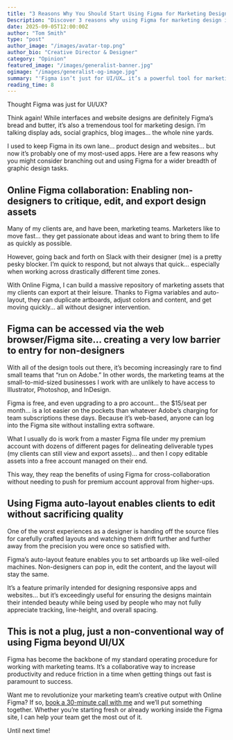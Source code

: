 ```yaml
---
title: "3 Reasons Why You Should Start Using Figma for Marketing Design Today"
Description: "Discover 3 reasons why using Figma for marketing design is a game-changer. Learn how Online Figma and the Figma site boost collaboration and speed."
date: 2025-09-05T12:00:00Z
author: "Tom Smith"
type: "post"
author_image: "/images/avatar-top.png"
author_bio: "Creative Director & Designer"
category: "Opinion"
featured_image: "/images/generalist-banner.jpg"
ogimage: "/images/generalist-og-image.jpg"
summary: "'Figma isn’t just for UI/UX… it’s a powerful tool for marketing teams too. Explore how Online Figma and the Figma site make collaboration simple, fast, and effective."
reading_time: 8
---
```


<p class="text-gunmetal">Thought Figma was just for UI/UX?</p>

<p class="text-gunmetal">Think again! While interfaces and website designs are definitely Figma’s bread and butter, it’s also a tremendous tool for marketing design. I’m talking display ads, social graphics, blog images… the whole nine yards.</p>

<p class="text-gunmetal">I used to keep Figma in its own lane… product design and websites… but now it’s probably one of my most-used apps. Here are a few reasons why you might consider branching out and using Figma for a wider breadth of graphic design tasks.</p>

<h2 class="text-3xl font-bold text-gunmetal">Online Figma collaboration: Enabling non-designers to critique, edit, and export design assets</h2>

<p class="text-gunmetal">Many of my clients are, and have been, marketing teams. Marketers like to move fast… they get passionate about ideas and want to bring them to life as quickly as possible.</p>

<p class="text-gunmetal">However, going back and forth on Slack with their designer (me) is a pretty pesky blocker. I’m quick to respond, but not always that quick… especially when working across drastically different time zones.</p>

<p class="text-gunmetal">With Online Figma, I can build a massive repository of marketing assets that my clients can export at their leisure. Thanks to Figma variables and auto-layout, they can duplicate artboards, adjust colors and content, and get moving quickly… all without designer intervention.</p>

<h2 class="text-3xl font-bold text-gunmetal">Figma can be accessed via the web browser/Figma site… creating a very low barrier to entry for non-designers</h2>

<p class="text-gunmetal">With all of the design tools out there, it’s becoming increasingly rare to find small teams that “run on Adobe.” In other words, the marketing teams at the small-to-mid-sized businesses I work with are unlikely to have access to Illustrator, Photoshop, and InDesign.</p>

<p class="text-gunmetal">Figma is free, and even upgrading to a pro account… the $15/seat per month… is a lot easier on the pockets than whatever Adobe’s charging for team subscriptions these days. Because it’s web-based, anyone can log into the Figma site without installing extra software.</p>

<p class="text-gunmetal">What I usually do is work from a master Figma file under my premium account with dozens of different pages for delineating deliverable types (my clients can still view and export assets)… and then I copy editable assets into a free account managed on their end.</p>

<p class="text-gunmetal">This way, they reap the benefits of using Figma for cross-collaboration without needing to push for premium account approval from higher-ups.</p>

<h2 class="text-3xl font-bold text-gunmetal">Using Figma auto-layout enables clients to edit without sacrificing quality</h2>

<p class="text-gunmetal">One of the worst experiences as a designer is handing off the source files for carefully crafted layouts and watching them drift further and further away from the precision you were once so satisfied with.</p>

<p class="text-gunmetal">Figma’s auto-layout feature enables you to set artboards up like well-oiled machines. Non-designers can pop in, edit the content, and the layout will stay the same.</p>

<p class="text-gunmetal">It’s a feature primarily intended for designing responsive apps and websites… but it’s exceedingly useful for ensuring the designs maintain their intended beauty while being used by people who may not fully appreciate tracking, line-height, and overall spacing.</p>

<h2 class="text-3xl font-bold text-gunmetal">This is not a plug, just a non-conventional way of using Figma beyond UI/UX</h2>

<p class="text-gunmetal">Figma has become the backbone of my standard operating procedure for working with marketing teams. It’s a collaborative way to increase productivity and reduce friction in a time when getting things out fast is paramount to success.</p>

<p class="text-gunmetal">Want me to revolutionize your marketing team’s creative output with Online Figma? If so, <a href="https://calendly.com/hiretomsmith/hiretomsmith" class="text-primary-600">book a 30-minute call with me</a> and we’ll put something together. Whether you’re starting fresh or already working inside the Figma site, I can help your team get the most out of it.</p>

<p class="text-gunmetal">Until next time!</p>
